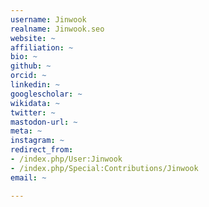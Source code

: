 ```yaml
---
username: Jinwook
realname: Jinwook.seo
website: ~
affiliation: ~
bio: ~
github: ~
orcid: ~
linkedin: ~
googlescholar: ~
wikidata: ~
twitter: ~
mastodon-url: ~
meta: ~
instagram: ~
redirect_from:
- /index.php/User:Jinwook
- /index.php/Special:Contributions/Jinwook
email: ~

---
```

